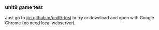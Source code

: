### unit9 game test

Just go to [jiin.github.io/unit9-test](http://jiin.http://jiin.github.io/unit9-test/) to try or download and open with Google Chrome (no need local webserver).
